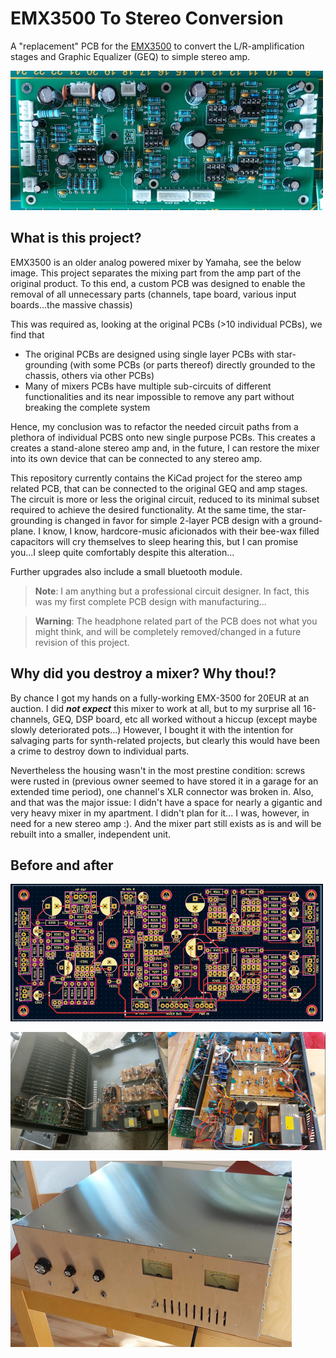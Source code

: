 # EMX3500 To Stereo Conversion

A "replacement" PCB for the [EMX3500](https://de.yamaha.com/files/download/other_assets/1/324571/EMX3500G.pdf) to convert the L/R-amplification stages and Graphic Equalizer (GEQ) to simple stereo amp.

![](/assets/soldered.jpg)


## What is this project?
EMX3500 is an older analog powered mixer by Yamaha, see the below image.
This project separates the mixing part from the amp part of the original product.
To this end, a custom PCB was designed to enable the removal of all unnecessary parts (channels, tape board, various input boards...the massive chassis)

This was required as, looking at the original PCBs (>10 individual PCBs), we find that
* The original PCBs are designed using single layer PCBs with star-grounding (with some PCBs (or parts thereof) directly grounded to the chassis, others via other PCBs)
* Many of mixers PCBs have multiple sub-circuits of different functionalities and its near impossible to remove any part without breaking the complete system

Hence, my conclusion was to refactor the needed circuit paths from a plethora of individual PCBS onto new single purpose PCBs.
This creates a creates a stand-alone stereo amp and, in the future, I can restore the mixer into its own device that can be connected to any stereo amp.

This repository currently contains the KiCad project for the stereo amp related PCB, that can be connected to the original GEQ and amp stages.
The circuit is more or less the original circuit, reduced to its minimal subset required to achieve the desired functionality.
At the same time, the star-grounding is changed in favor for simple 2-layer PCB design with a ground-plane.
I know, I know, hardcore-music aficionados with their bee-wax filled capacitors will cry themselves to sleep hearing this, but I can promise you...I sleep quite comfortably despite this alteration...

Further upgrades also include a small bluetooth module.


> **Note**:
> I am anything but a professional circuit designer. In fact, this was my first complete PCB design with manufacturing...

> **Warning**:
> The headphone related part of the PCB does not what you might think, and will be completely removed/changed in a future revision of this project.


## Why did you destroy a mixer? Why thou!?
By chance I got my hands on a fully-working EMX-3500 for 20EUR at an auction.
I did ***not expect*** this mixer to work at all, but to my surprise all 16-channels, GEQ, DSP board, etc all worked without a hiccup (except maybe slowly deteriorated pots...)
However, I bought it with the intention for salvaging parts for synth-related projects, but clearly this would have been a crime to destroy down to individual parts.

Nevertheless the housing wasn't in the most prestine condition: screws were rusted in (previous owner seemed to have stored it in a garage for an extended time period), one channel's XLR connector was broken in.
Also, and that was the major issue: I didn't have a space for nearly a gigantic and very heavy mixer in my apartment. I didn't plan for it... I was, however, in need for a new stereo amp :).
And the mixer part still exists as is and will be rebuilt into a smaller, independent unit.

## Before and after

![](/assets/pcb.png)

![](/assets/open_combined.jpg)

![](/assets/finished.jpg)
